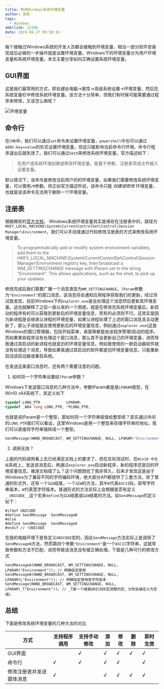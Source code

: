 ```yaml
---
title: 修改Windows系统环境变量
author: 张帆
tags:
  - Windows
abbrlink: 22206
date: 2019-04-27 09:58:16
---
```


每个接触过Windows系统的开发人员都会接触到环境变量，相当一部分软件安装完成后必做的一步操作就是设置环境变量。Windows下的环境变量分为用户环境变量和系统环境变量。本文主要分享如何正确设置系统环境变量。

## GUI界面

这是我们最常用的方式，即右键此电脑->属性->高级系统设置->环境变量，然后在系统变量栏中修改系统环境变量。该方法十分简单，但我们有时候可能需要通过程序来修改，又该怎么做呢？

![环境变量](modify_system_environment_variable.jpg)


## 命令行

在`CMD`中，我们可以通过`set`命令来设置环境变量，`powershell`中也可以通过`$ENV:key=value`的形式设置环境变量，但这只能影响当前命令行环境，命令行程序退出后就失效了。我们可以通过`SetX`来修改系统环境变量。官方描述如下：

> 在用户或系统环境创建或修改环境变量。能基于参数、注册表项或文件输入设置变量。

默认情况下，该命令是修改当前用户的的环境变量，如果我们需要修改系统环境变量，可以使用`/M`参数。但正如官方描述所说，该命令只能 *创建或修改* 环境变量，也就是说该命令无法用于删除一个环境变量。

## 注册表

根据微软的[官方文档](https://docs.microsoft.com/zh-cn/windows/desktop/ProcThread/environment-variables)， Windows系统环境变量其实是保存在注册表中的，路径为`HKEY_LOCAL_MACHINE\System\CurrentControlSet\Control\Session Manager\Environment`，我们可以手动或通过代码修改注册表的方式来修改系统环境变量。

> To programmatically add or modify system environment variables, add them to the HKEY_LOCAL_MACHINE\System\CurrentControlSet\Control\Session Manager\Environment registry key, then broadcast a WM_SETTINGCHANGE message with lParam set to the string "Environment". This allows applications, such as the shell, to pick up your updates.

修改完成后我们需要广播一个消息类型为`WM_SETTINGCHANGE`，`lParam`参数为`"Environment"`的窗口消息，该消息将会通知应用程序获取我们的更新。经过测试我发现，目前Windows下的`explorer.exe`是会处理这个消息然后更新其环境变量。这也就解释了之前一直以来的一个困惑，就是在修改完系统环境变量后，新启动的程序有的可以获取到更新后的环境变量信息，而有的必须则不行。这其实是因为新进程是会继承父进程的环境变量，如果父进程处理了上述的窗口消息且主动更新了，那么子进程就会使用更新后的环境变量信息，例如通过`explorer.exe`(这是Windows的窗口管理器，包括开始菜单，桌面等都是由该程序管理)启动的程序。而如果某些程序没有处理这个窗口消息，那么其不会更新自己的环境变量，进而导致通过其启动的新进程也就是旧的环境变量信息。例如我使用的一款启动器软件就没有处理这个消息，导致如果我通过其启动的软件都是旧环境变量信息，只能重新启动该启动器或重启系统。

在发送这条窗口消息时，还有两个需要注意的问题。

1. 如何将一个字符串设置给`lParam`参数？

 Windows下发送窗口消息的几种方法中，参数lParam都是是`LPARAM`类型，在Win10 x64系统下，其定义如下

 ``` cpp
 typedef LONG_PTR            LPARAM;
 typedef _W64 long LONG_PTR, *PLONG_PTR;
 ```

 也就是说lParam是一个整型，那如何将一个字符串赋值给整型呢？其实通过中间的`LONG_PTR`我们可以看出，这里Windows是用一个整型来存储字符串的地址。我们可以直接将字符串强转成一个整型。

 ``` cpp
 SendMessage(HWND_BROADCAST, WM_SETTINGCHANGE, NULL, LPARAM("Environment"));
 ```

2. 调用无效？

 上面的代码调用看上去已经满足文档上的要求了，但在实际测试时，在`Win10 中文版`系统上，发送该消息后，再通过`explorer.exe`启动新程序，新的程序还是旧的环境变量信息。难道文档错了么？这个问题困扰了我非常久，后来才发现这是由于Windows为了兼容不同的字符编码环境，绝大部分API都提供了三套方法，除了普通的形式外，还有一个以`A`结尾，一个以`W`的方法，其中`A`代表`ASCII`码，即窄字符串版本，`W`代表宽字符版本。普通形式的方法实际上会根据是否有定义`__UNICODE__`这个宏来`define`为以`A`结尾或以`W`结尾的方法。如`SendMessage`的定义如下：

 ```
 #ifdef UNICODE
 #define SendMessage  SendMessageW
 #else
 #define SendMessage  SendMessageA
 #endif // !UNICODE
 ```

 在我的电脑环境下是有定义`UNICODE`宏的，因此`SendMessage`方法实际上是调用了`SendMessageW`方法，然而第四个参数`"Environment"`是一个`ASCII`字符串，这就导致参数和方法不匹配，进而导致该消息没有被正确处理。下面是几种可行的修改方式

 ```
 SendMessageA(HWND_BROADCAST, WM_SETTINGCHANGE, NULL, LPARAM("Environment")); // 明确指定使用
 SendMessageW(HWND_BROADCAST, WM_SETTINGCHANGE, NULL, LPARAM(L"Environment")); // 明确指定使用宽字符版本
 SendMessage(HWND_BROADCAST, WM_SETTINGCHANGE, NULL, LPARAM(_T"Environment")); // _T是一个根据UNICODE宏调整的宏，分别会被定义为空或L
 ```

## 总结

下面是修改系统环境变量的几种方法的对比

| 方式                     | 支持程序调用 | 支持手动修改 | 添加 | 修改 | 删除 | 即时生效 |
| ---                      | ---          | ---          | ---  | ---  | --   | ---      |
| GUI界面                  |              | √            | √    | √    | √    | √        |
| 命令行                   | √            | √            | √    | √    |      | √        |
| 修改注册表并发送窗体消息 | √            |              | √    | √    | √    | √        |
